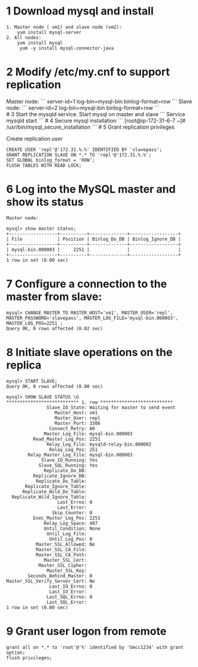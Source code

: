 # 1 Download mysql and install
```
1. Master node ( vm1) and slave node (vm2):
	yum install mysql-server
2. All nodes:
	yum install mysql
     yum -y install mysql-connector-java
```
# 2 Modify /etc/my.cnf to support replication
<div>
Master node:
```
server-id=1
log-bin=mysql-bin
binlog-format=row
```
Slave node:
```
server-id=2
log-bin=mysql-bin
binlog-format=row
```
</div>
# 3 Start the mysqld service.
	Start mysql on master and slave
```
Service mysqld start
```
# 4 Secure mysql installation
```
[root@ip-172-31-6-7 ~]#  /usr/bin/mysql_secure_installation 
```
# 5 Grant replication privileges 

Create replication user
```
CREATE USER 'repl'@'172.31.%.%' IDENTIFIED BY 'slavepass';
GRANT REPLICATION SLAVE ON *.* TO 'repl'@'172.31.%.%';
SET GLOBAL binlog_format = 'ROW';
FLUSH TABLES WITH READ LOCK;
```
# 6 Log into the MySQL master and show its status
	Master node:
```
mysql> show master status;
+------------------+----------+--------------+------------------+
| File             | Position | Binlog_Do_DB | Binlog_Ignore_DB |
+------------------+----------+--------------+------------------+
| mysql-bin.000003 |     2251 |              |                  |
+------------------+----------+--------------+------------------+
1 row in set (0.00 sec)
```
# 7  Configure a connection to the master from slave:
```
mysql> CHANGE MASTER TO MASTER_HOST='vm1', MASTER_USER='repl', MASTER_PASSWORD='slavepass', MASTER_LOG_FILE='mysql-bin.000003', MASTER_LOG_POS=2251 ; 
Query OK, 0 rows affected (0.02 sec)
```
# 8 Initiate slave operations on the replica
```
mysql> START SLAVE;
Query OK, 0 rows affected (0.00 sec)

mysql> SHOW SLAVE STATUS \G 
*************************** 1. row ***************************
               Slave_IO_State: Waiting for master to send event
                  Master_Host: vm1
                  Master_User: repl
                  Master_Port: 3306
                Connect_Retry: 60
              Master_Log_File: mysql-bin.000003
          Read_Master_Log_Pos: 2251
               Relay_Log_File: mysqld-relay-bin.000002
                Relay_Log_Pos: 251
        Relay_Master_Log_File: mysql-bin.000003
             Slave_IO_Running: Yes
            Slave_SQL_Running: Yes
              Replicate_Do_DB: 
          Replicate_Ignore_DB: 
           Replicate_Do_Table: 
       Replicate_Ignore_Table: 
      Replicate_Wild_Do_Table: 
  Replicate_Wild_Ignore_Table: 
                   Last_Errno: 0
                   Last_Error: 
                 Skip_Counter: 0
          Exec_Master_Log_Pos: 2251
              Relay_Log_Space: 407
              Until_Condition: None
               Until_Log_File: 
                Until_Log_Pos: 0
           Master_SSL_Allowed: No
           Master_SSL_CA_File: 
           Master_SSL_CA_Path: 
              Master_SSL_Cert: 
            Master_SSL_Cipher: 
               Master_SSL_Key: 
        Seconds_Behind_Master: 0
Master_SSL_Verify_Server_Cert: No
                Last_IO_Errno: 0
                Last_IO_Error: 
               Last_SQL_Errno: 0
               Last_SQL_Error: 
1 row in set (0.00 sec) 
 ```

# 9 Grant user logon from remote
```
grant all on *.* to 'root'@'%' identified by 'Gmcc1234' with grant option;
flush privileges;
```